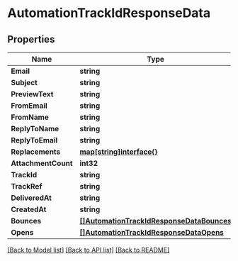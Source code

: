 # AutomationTrackIdResponseData

## Properties

Name | Type | Description | Notes
------------ | ------------- | ------------- | -------------
**Email** | **string** |  | [optional] 
**Subject** | **string** |  | [optional] 
**PreviewText** | **string** |  | [optional] 
**FromEmail** | **string** |  | [optional] 
**FromName** | **string** |  | [optional] 
**ReplyToName** | **string** |  | [optional] 
**ReplyToEmail** | **string** |  | [optional] 
**Replacements** | [**map[string]interface{}**](.md) |  | [optional] 
**AttachmentCount** | **int32** |  | [optional] 
**TrackId** | **string** |  | [optional] 
**TrackRef** | **string** |  | [optional] 
**DeliveredAt** | **string** |  | [optional] 
**CreatedAt** | **string** |  | [optional] 
**Bounces** | [**[]AutomationTrackIdResponseDataBounces**](AutomationTrackIdResponse_data_bounces.md) |  | [optional] 
**Opens** | [**[]AutomationTrackIdResponseDataOpens**](AutomationTrackIdResponse_data_opens.md) |  | [optional] 

[[Back to Model list]](../README.md#documentation-for-models) [[Back to API list]](../README.md#documentation-for-api-endpoints) [[Back to README]](../README.md)


